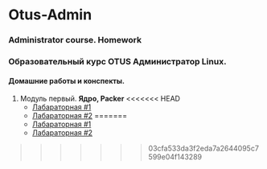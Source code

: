 # Otus-Admin
### Administrator course. Homework
### Образовательный курс OTUS Администратор Linux. 
#### Домашние работы и конспекты.
1. Модуль первый. **Ядро, Packer**
<<<<<<< HEAD
     * [Лабараторная #1](Lab01)
     * [Лабараторная #2](Lab02)
=======
     * [Лабараторная #1](Lab01/README.md)
     * [Лабараторная #2](Lab02)
>>>>>>> 03cfa533da3f2eda7a2644095c7599e04f143289
